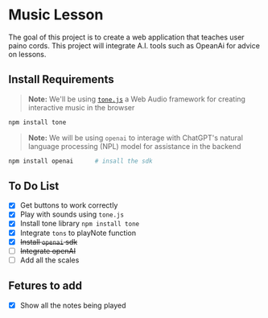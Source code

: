 # Music Lesson
The goal of this project is to create a web application that teaches user paino cords.
This project will integrate A.I. tools such as OpeanAi for advice on lessons. 

## Install Requirements
> **Note:** We'll be using [`tone.js`](https://www.npmjs.com/package/tone) a Web Audio framework for creating interactive music in the browser
```bash
npm install tone
```

> **Note:** We will be using `openai` to interage with ChatGPT's natural language processing (NPL) model for assistance in the backend

```bash
npm install openai      # insall the sdk
```


## To Do List 
- [x] Get buttons to work correctly
- [x] Play with sounds using `tone.js`
- [x] Install tone library `npm install tone`
- [x] Integrate `tons` to playNote function
- [x] ~~Install `openai` sdk~~
- [ ] ~~Integrate openAI~~
- [ ] Add all the scales 

## Fetures to add
- [x] Show all the notes being played 
   